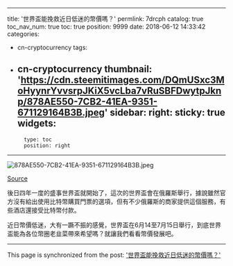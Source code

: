 
---
title: '世界盃能挽救近日低迷的幣價嗎？'
permlink: 7drcph
catalog: true
toc_nav_num: true
toc: true
position: 9999
date: 2018-06-12 14:33:42
categories:
- cn-cryptocurrency
tags:
- cn-cryptocurrency
thumbnail: 'https://cdn.steemitimages.com/DQmUSxc3MoHyynrYvvsrpJKiX5vcLba7vRuSBFDwytpJknp/878AE550-7CB2-41EA-9351-671129164B3B.jpeg'
sidebar:
    right:
        sticky: true
widgets:
    -
        type: toc
        position: right
---


![878AE550-7CB2-41EA-9351-671129164B3B.jpeg](https://cdn.steemitimages.com/DQmUSxc3MoHyynrYvvsrpJKiX5vcLba7vRuSBFDwytpJknp/878AE550-7CB2-41EA-9351-671129164B3B.jpeg)

[Source](https://www.businesswire.com/news/home/20180430005528/en/EA-Announces-Free-2018-FIFA-World-Cup)

後日四年一度的盛事世界盃就開始了，這次的世界盃會在俄羅斯舉行，據說雖然官方沒有給出使用比特幣購買門票的選項，但有不少俄羅斯的商家提供這個服務，有些酒店還接受比特幣付款。

近日幣價低迷，大有一蹶不振的感覺，世界盃在6月14至7月15日舉行，到底世界盃能為各位幣圈老韭菜帶來希望嗎？就讓我們看看幣價發展吧。

- - -

This page is synchronized from the post: ['世界盃能挽救近日低迷的幣價嗎？'](https://steemit.com/@htliao/7drcph)
